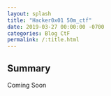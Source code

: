 ```yaml
---
layout: splash
title: "Hacker0x01 50m_ctf"
date: 2019-03-27 00:00:00 -0700
categories: Blog CtF
permalink: /:title.html
---
```

## Summary

Coming Soon